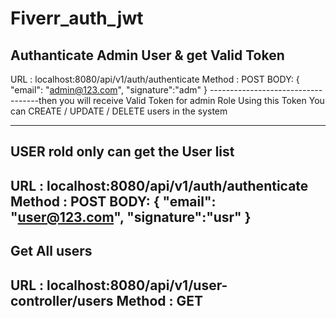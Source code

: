 # Fiverr_auth_jwt

Authanticate Admin User & get Valid Token 
-----------------------------------
URL : localhost:8080/api/v1/auth/authenticate
Method  : POST
BODY: 
{
    "email": "admin@123.com",
    "signature":"adm"
}
-----------------------------------then you will receive Valid Token for admin Role 
Using this Token You can CREATE / UPDATE / DELETE users in the system


-------------------------------------
USER rold only can get the User list 
-------------------------------------
URL : localhost:8080/api/v1/auth/authenticate
Method  : POST
BODY: 
{
    "email": "user@123.com",
    "signature":"usr"
}
-------------------------------------

Get All users 
--------------
URL : localhost:8080/api/v1/user-controller/users
Method  : GET
--------------------------------------------------


